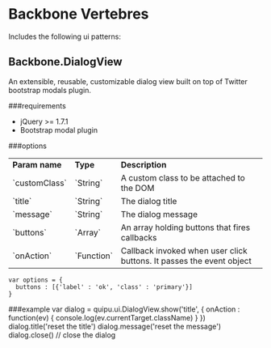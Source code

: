 Backbone Vertebres
==================================================

Includes the following ui patterns:

Backbone.DialogView
--------------------------------------------------
An extensible, reusable, customizable dialog view
built on top of Twitter bootstrap modals plugin.

###requirements
- jQuery >= 1.7.1
- Bootstrap modal plugin

###options
<table>
  <tr>
    <td><strong>Param name</strong></td>
    <td><strong>Type</strong></td>
    <td><strong>Description</strong></td>
  </tr>
  <tr>
    <td>
      `customClass`    
    </td>
    <td>
      `String`
    </td>
    <td>
      A custom class to be attached to the DOM
    </td>
  </tr>
  <tr>
    <td>
      `title`    
    </td>
    <td>
      `String`
    </td>
    <td>
      The dialog title
    </td>
  </tr>
  
  <tr>
    <td>
      `message`    
    </td>
    <td>
      `String`
    </td>
    <td>
      The dialog message
    </td>
  </tr>
  
  <tr>
    <td>
      `buttons`     
    </td>
    <td>
      `Array`
    </td>
    <td>
      An array holding buttons that fires callbacks
    </td>
  </tr>
  <tr>
    <td>
      `onAction`    
    </td>
    <td>
      `Function`
    </td>
    <td>
      Callback invoked when user click buttons. It passes the event object
    </td>
  </tr>
</table>

    var options = {
      buttons : [{'label' : 'ok', 'class' : 'primary'}]
    }
  
###example
    var dialog = quipu.ui.DialogView.show('title', {
      onAction : function(ev) {
        console.log(ev.currentTarget.className)
      }
    })
    dialog.title('reset the title')
    dialog.message('reset the message')
    dialog.close() // close the dialog